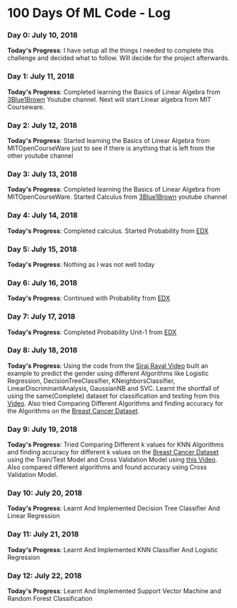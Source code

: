 # 100 Days Of ML Code - Log

### Day 0: July 10, 2018

**Today's Progress**: I have setup all the things I needed to complete this challenge and decided what to follow. Will decide for the project afterwards.

### Day 1: July 11, 2018

**Today's Progress**: Completed learning the Basics of Linear Algebra from [3Blue1Brown](https://www.youtube.com/watch?v=kjBOesZCoqc&index=1&list=PLZHQObOWTQDPD3MizzM2xVFitgF8hE_ab) Youtube channel. Next will start Linear algebra from MIT Courseware.

### Day 2: July 12, 2018

**Today's Progress**: Started learning the Basics of Linear Algebra from MITOpenCourseWare just to see if there is anything that is left from the other youtube channel

### Day 3: July 13, 2018

**Today's Progress**: Completed learning the Basics of Linear Algebra from MITOpenCourseWare. Started Calculus from [3Blue1Brown](https://www.youtube.com/playlist?list=PLZHQObOWTQDMsr9K-rj53DwVRMYO3t5Yr) youtube channel

### Day 4: July 14, 2018

**Today's Progress**: Completed calculus. Started Probability from [EDX](https://www.edx.org/course/introduction-probability-science-mitx-6-041x-2)

### Day 5: July 15, 2018

**Today's Progress**: Nothing as I was not well today

### Day 6: July 16, 2018

**Today's Progress**: Continued with Probability from [EDX](https://www.edx.org/course/introduction-probability-science-mitx-6-041x-2)

### Day 7: July 17, 2018

**Today's Progress**: Completed Probability Unit-1 from [EDX](https://www.edx.org/course/introduction-probability-science-mitx-6-041x-2)

### Day 8: July 18, 2018

**Today's Progress**: Using the code from the [Siraj Raval Video](https://www.youtube.com/watch?v=T5pRlIbr6gg&list=PL2-dafEMk2A6QKz1mrk1uIGfHkC1zZ6UU) built an example to predict the gender using different Algorithms like Logistic Regression, DecisionTreeClassifier, KNeighborsClassifier, LinearDiscriminantAnalysis, GaussianNB and SVC. 
Learnt the shortfall of using the same(Complete) dataset for classification and testing from this [Video](https://www.youtube.com/watch?v=0pP4EwWJgIU). 
Also tried Comparing Different Algorithms and finding accuracy for the Algorithms on the [Breast Cancer Dataset](http://scikit-learn.org/stable/modules/generated/sklearn.datasets.load_breast_cancer.html).  

### Day 9: July 19, 2018

**Today's Progress**: Tried Comparing Different k values for KNN Algorithms and finding accuracy for different k values on the [Breast Cancer Dataset](http://scikit-learn.org/stable/modules/generated/sklearn.datasets.load_breast_cancer.html) 
using the Train/Test Model and Cross Validation Model using [this Video](https://www.youtube.com/watch?v=6dbrR-WymjI). Also compared different algorithms and found accuracy using Cross Validation Model.

### Day 10: July 20, 2018

**Today's Progress**: Learnt And Implemented Decision Tree Classifier And Linear Regression

### Day 11: July 21, 2018

**Today's Progress**: Learnt And Implemented KNN Classifier And Logistic Regression

### Day 12: July 22, 2018

**Today's Progress**: Learnt And Implemented Support Vector Machine and Random Forest Classification


